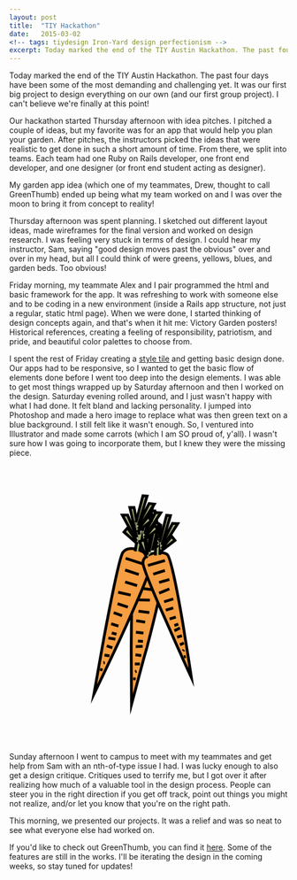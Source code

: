 ```yaml
---
layout: post
title:  "TIY Hackathon"
date:   2015-03-02
<!-- tags: tiydesign Iron-Yard design perfectionism -->
excerpt: Today marked the end of the TIY Austin Hackathon. The past four days have been some of the most demanding and challenging yet. It was our first big project to design everything on our own (and our first group project).
---
```


Today marked the end of the TIY Austin Hackathon. The past four days have been some of the most demanding and challenging yet. It was our first big project to design everything on our own (and our first group project). I can't believe we're finally at this point!

Our hackathon started Thursday afternoon with idea pitches. I pitched a couple of ideas, but my favorite was for an app that would help you plan your garden. After pitches, the instructors picked the ideas that were realistic to get done in such a short amount of time. From there, we split into teams. Each team had one Ruby on Rails developer, one front end developer, and one designer (or front end student acting as designer). 

My garden app idea (which one of my teammates, Drew, thought to call GreenThumb) ended up being what my team worked on and I was over the moon to bring it from concept to reality!  

Thursday afternoon was spent planning. I sketched out different layout ideas, made wireframes for the final version and worked on design research. I was feeling very stuck in terms of design. I could hear my instructor, Sam, saying "good design moves past the obvious" over and over in my head, but all I could think of were greens, yellows, blues, and garden beds. Too obvious!

Friday morning, my teammate Alex and I pair programmed the html and basic framework for the app. It was refreshing to work with someone else and to be coding in a new environment (inside a Rails app structure, not just a regular, static html page). When we were done, I started thinking of design concepts again, and that's when it hit me: Victory Garden posters! Historical references, creating a feeling of responsibility, patriotism, and pride, and beautiful color palettes to choose from.

I spent the rest of Friday creating a <a href="https://github.com/crowjm/GreenThumb-Design-Planning/blob/master/GreenThumb_StyleTile.psd">style tile</a> and getting basic design done. Our apps had to be responsive, so I wanted to get the basic flow of elements done before I went too deep into the design elements. I was able to get most things wrapped up by Saturday afternoon and then I worked on the design. Saturday evening rolled around, and I just wasn't happy with what I had done. It felt bland and lacking personality. I jumped into Photoshop and made a hero image to replace what was then green text on a blue background. I still felt like it wasn't enough. So, I ventured into Illustrator and made some carrots (which I am SO proud of, y'all). I wasn't sure how I was going to incorporate them, but I knew they were the missing piece. 

<svg class="carrots" version="1.1" id="Layer_1" xmlns="http://www.w3.org/2000/svg" xmlns:xlink="http://www.w3.org/1999/xlink" x="0px" y="0px"
	 viewBox="0 0 100 100" enable-background="new 0 0 100 100" xml:space="preserve">
<g id="XMLID_2_">
	<g>
		<path fill="#F59E42" d="M43.9,85.8c0,0-0.1-8.3-0.1-18.2l1.5,0.4l2.1,0.3l1.1,0.3C46,78,43.9,85.8,43.9,85.8z"/>
		<path fill="#F59E42" d="M48.5,68.6l-1.1-0.3L45.3,68l-1.5-0.4c0-0.9,0-1.9,0-2.9l1.6,0.3l2.5,0l1.4,0.5
			C49.1,66.5,48.8,67.6,48.5,68.6z"/>
		<path fill="#F59E42" d="M43.8,64.7C43.9,51.2,44.1,35.9,45,34c1.6-3.5,8.8-1.9,10.6,1c1,1.6-2.7,17.1-6.2,30.5L47.9,65l-2.5,0
			L43.8,64.7z"/>
	</g>
	<g>
		<path fill="none" stroke="#000000" stroke-miterlimit="10" d="M48.5,68.6C46,78,43.9,85.8,43.9,85.8s-0.1-8.3-0.1-18.2
			c0-0.9,0-1.9,0-2.9C43.9,51.2,44.1,35.9,45,34c1.6-3.5,8.8-1.9,10.6,1c1,1.6-2.7,17.1-6.2,30.5C49.1,66.5,48.8,67.6,48.5,68.6z"/>
		<line fill="none" stroke="#000000" stroke-miterlimit="10" x1="46.3" y1="35.9" x2="53.7" y2="36.8"/>
		<line fill="none" stroke="#000000" stroke-miterlimit="10" x1="46.9" y1="40" x2="51.9" y2="40.7"/>
		<line fill="none" stroke="#000000" stroke-miterlimit="10" x1="47.7" y1="44.2" x2="52.1" y2="44.8"/>
		<line fill="none" stroke="#000000" stroke-miterlimit="10" x1="45.9" y1="48.3" x2="50.5" y2="48.4"/>
		<line fill="none" stroke="#000000" stroke-miterlimit="10" x1="46.4" y1="52.4" x2="50.3" y2="52.9"/>
		<line fill="none" stroke="#000000" stroke-miterlimit="10" x1="45.6" y1="55.8" x2="48.8" y2="56.3"/>
		<line fill="none" stroke="#000000" stroke-miterlimit="10" x1="45.5" y1="59.9" x2="48.2" y2="60.2"/>
		<line fill="none" stroke="#000000" stroke-miterlimit="10" x1="45.4" y1="65.1" x2="47.9" y2="65"/>
		<line fill="none" stroke="#000000" stroke-miterlimit="10" x1="46.2" y1="63.1" x2="48" y2="63.2"/>
		<line fill="none" stroke="#000000" stroke-miterlimit="10" x1="45.3" y1="68" x2="47.4" y2="68.3"/>
		<line fill="none" stroke="#000000" stroke-miterlimit="10" x1="45.1" y1="71.3" x2="46.9" y2="71.3"/>
		<line fill="none" stroke="#000000" stroke-miterlimit="10" x1="45.2" y1="74.1" x2="45.7" y2="73.9"/>
		<line fill="none" stroke="#000000" stroke-miterlimit="10" x1="44.5" y1="76.6" x2="45.4" y2="76.7"/>
	</g>
</g>
<g id="XMLID_3_">
	<g>
		<path fill="#F59E42" d="M30.4,82.1c0,0,1.4-8.2,3.2-18l1.4,0.7l2,0.7l1.1,0.5C33.9,74.9,30.4,82.1,30.4,82.1z"/>
		<path fill="#F59E42" d="M38.1,66L37,65.5l-2-0.7l-1.4-0.7c0.2-0.9,0.3-1.9,0.5-2.8l1.5,0.6l2.5,0.4l1.3,0.7
			C39,64.1,38.5,65.1,38.1,66z"/>
		<path fill="#F59E42" d="M34.1,61.4c2.5-13.3,5.5-28.3,6.7-30c2.2-3.2,9-0.3,10.3,2.8c0.7,1.8-5.8,16.3-11.6,28.9l-1.3-0.7L35.6,62
			L34.1,61.4z"/>
	</g>
	<g>
		<path fill="none" stroke="#000000" stroke-miterlimit="10" d="M38.1,66c-4.2,8.9-7.7,16.1-7.7,16.1s1.4-8.2,3.2-18
			c0.2-0.9,0.3-1.9,0.5-2.8c2.5-13.3,5.5-28.3,6.7-30c2.2-3.2,9-0.3,10.3,2.8c0.7,1.8-5.8,16.3-11.6,28.9C39,64.1,38.5,65.1,38.1,66
			z"/>
		<line fill="none" stroke="#000000" stroke-miterlimit="10" x1="41.8" y1="33.4" x2="48.8" y2="35.7"/>
		<line fill="none" stroke="#000000" stroke-miterlimit="10" x1="41.6" y1="37.6" x2="46.5" y2="39.2"/>
		<line fill="none" stroke="#000000" stroke-miterlimit="10" x1="41.6" y1="41.9" x2="45.9" y2="43.2"/>
		<line fill="none" stroke="#000000" stroke-miterlimit="10" x1="39.1" y1="45.6" x2="43.6" y2="46.6"/>
		<line fill="none" stroke="#000000" stroke-miterlimit="10" x1="38.9" y1="49.7" x2="42.6" y2="50.9"/>
		<line fill="none" stroke="#000000" stroke-miterlimit="10" x1="37.5" y1="52.9" x2="40.5" y2="54"/>
		<line fill="none" stroke="#000000" stroke-miterlimit="10" x1="36.6" y1="56.9" x2="39.2" y2="57.7"/>
		<line fill="none" stroke="#000000" stroke-miterlimit="10" x1="35.6" y1="62" x2="38.1" y2="62.4"/>
		<line fill="none" stroke="#000000" stroke-miterlimit="10" x1="36.8" y1="60.2" x2="38.5" y2="60.6"/>
		<line fill="none" stroke="#000000" stroke-miterlimit="10" x1="35" y1="64.8" x2="37" y2="65.5"/>
		<line fill="none" stroke="#000000" stroke-miterlimit="10" x1="34.2" y1="68.1" x2="36" y2="68.4"/>
		<line fill="none" stroke="#000000" stroke-miterlimit="10" x1="33.8" y1="70.9" x2="34.3" y2="70.8"/>
		<line fill="none" stroke="#000000" stroke-miterlimit="10" x1="32.6" y1="73.2" x2="33.5" y2="73.5"/>
	</g>
</g>
<g id="XMLID_1_">
	<g>
		<path fill="#F59E42" d="M65.4,76.3c0,0-3-6.5-6.5-14.4l1.3-0.2l1.7-0.5l1-0.2C64.4,69.4,65.4,76.3,65.4,76.3z"/>
		<path fill="#F59E42" d="M63,61l-1,0.2l-1.7,0.5l-1.3,0.2c-0.3-0.7-0.7-1.5-1-2.3l1.4-0.3l2-0.9l1.3-0.1C62.7,59.2,62.9,60.1,63,61
			z"/>
		<path fill="#F59E42" d="M57.9,59.6C53.2,49,48,36.8,48,35c0-3.3,6.3-4.6,8.7-3c1.3,0.9,3.9,14.4,5.9,26.3l-1.3,0.1l-2,0.9
			L57.9,59.6z"/>
	</g>
	<g>
		<path fill="none" stroke="#000000" stroke-miterlimit="10" d="M63,61c1.4,8.4,2.4,15.2,2.4,15.2s-3-6.5-6.5-14.4
			c-0.3-0.7-0.7-1.5-1-2.3C53.2,49,48,36.8,48,35c0-3.3,6.3-4.6,8.7-3c1.3,0.9,3.9,14.4,5.9,26.3C62.7,59.2,62.9,60.1,63,61z"/>
		<line fill="none" stroke="#000000" stroke-miterlimit="10" x1="49.8" y1="36" x2="55.9" y2="34.2"/>
		<line fill="none" stroke="#000000" stroke-miterlimit="10" x1="51.7" y1="39.1" x2="55.9" y2="37.8"/>
		<line fill="none" stroke="#000000" stroke-miterlimit="10" x1="53.8" y1="42.1" x2="57.5" y2="41"/>
		<line fill="none" stroke="#000000" stroke-miterlimit="10" x1="53.8" y1="45.9" x2="57.5" y2="44.4"/>
		<line fill="none" stroke="#000000" stroke-miterlimit="10" x1="55.6" y1="49" x2="58.9" y2="48"/>
		<line fill="none" stroke="#000000" stroke-miterlimit="10" x1="56.2" y1="52" x2="58.9" y2="51.2"/>
		<line fill="none" stroke="#000000" stroke-miterlimit="10" x1="57.6" y1="55.2" x2="59.8" y2="54.5"/>
		<line fill="none" stroke="#000000" stroke-miterlimit="10" x1="59.3" y1="59.4" x2="61.3" y2="58.4"/>
		<line fill="none" stroke="#000000" stroke-miterlimit="10" x1="59.3" y1="57.5" x2="60.7" y2="57"/>
		<line fill="none" stroke="#000000" stroke-miterlimit="10" x1="60.3" y1="61.7" x2="62" y2="61.2"/>
		<line fill="none" stroke="#000000" stroke-miterlimit="10" x1="61.3" y1="64.4" x2="62.7" y2="63.8"/>
		<line fill="none" stroke="#000000" stroke-miterlimit="10" x1="62.4" y1="66.6" x2="62.7" y2="66.2"/>
		<line fill="none" stroke="#000000" stroke-miterlimit="10" x1="62.7" y1="68.8" x2="63.4" y2="68.6"/>
	</g>
</g>
<polyline fill="#A3AE79" stroke="#000000" stroke-miterlimit="10" points="45.2,30.9 47.1,19.4 48.8,20.4 46.8,30.9 "/>
<polyline fill="#A3AE79" stroke="#000000" stroke-miterlimit="10" points="52.5,32.4 52.6,20.7 54.4,21.5 54.1,32.2 "/>
<polyline fill="#A3AE79" stroke="#000000" stroke-miterlimit="10" points="46.1,28.3 41.2,24 42.5,22.5 45.7,27.2 40.6,17.9 
	42.5,17.9 45.8,25.9 43.3,15.2 44.8,15.2 46.7,24.9 "/>
<polyline fill="#A3AE79" stroke="#000000" stroke-miterlimit="10" points="53.5,29.4 48.7,25.1 49.9,23.7 53.2,28.3 48,19.1 
	49.9,19.1 53.3,27 50.8,16.4 52.3,16.4 54.1,26.1 "/>
<polyline fill="#A3AE79" stroke="#000000" stroke-miterlimit="10" points="49.4,33.4 46.8,27.4 48.6,26.7 49.6,32.2 48.8,21.7 
	50.5,22.5 50.2,31.1 52.4,20.4 53.7,21 51.4,30.6 "/>
<polyline fill="#A3AE79" stroke="#000000" stroke-miterlimit="10" points="48.2,27 53.3,23.1 52.2,21.5 48.6,26 54.4,17.1 52.5,17 
	48.6,24.7 51.8,14.2 50.3,14.1 47.8,23.6 "/>
<polyline fill="#A3AE79" stroke="#000000" stroke-miterlimit="10" points="45.9,23.9 51,20 49.9,18.4 46.3,22.9 52.1,14 50.2,13.8 
	46.3,21.6 49.5,11.1 48,11 45.5,20.5 "/>
<polyline fill="#A3AE79" stroke="#000000" stroke-miterlimit="10" points="54.4,30.9 59.5,27 58.3,25.5 54.8,29.9 60.5,21 
	58.6,20.9 54.8,28.6 57.9,18.1 56.5,18 54,27.6 "/>
</svg>


Sunday afternoon I went to campus to meet with my teammates and get help from Sam with an nth-of-type issue I had. I was lucky enough to also get a design critique. Critiques used to terrify me, but I got over it after realizing how much of a valuable tool in the design process. People can steer you in the right direction if you get off track, point out things you might not realize, and/or let you know that you're on the right path.

This morning, we presented our projects. It was a relief and was so neat to see what everyone else had worked on.

If you'd like to check out GreenThumb, you can find it <a href="https://greenthumbapp.herokuapp.com/">here</a>. Some of the features are still in the works. I'll be iterating the design in the coming weeks, so stay tuned for updates!
